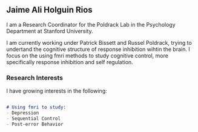 ## Jaime Ali Holguin Rios

I am a Research Coordinator for the Poldrack Lab in the Psychology Department at Stanford University.

I am currently working under Patrick Bissett and Russel Poldrack, trying to undertand the cognitive structure of response inhibition wihtin the brain. I focus on the using fmri methods to study cognitive control, more specifically response inhibition and self regulation.

### Research Interests

I have growing interests in the following:
```markdown

# Using fmri to study:
- Depression
- Sequential Control
- Post-error Behavior

